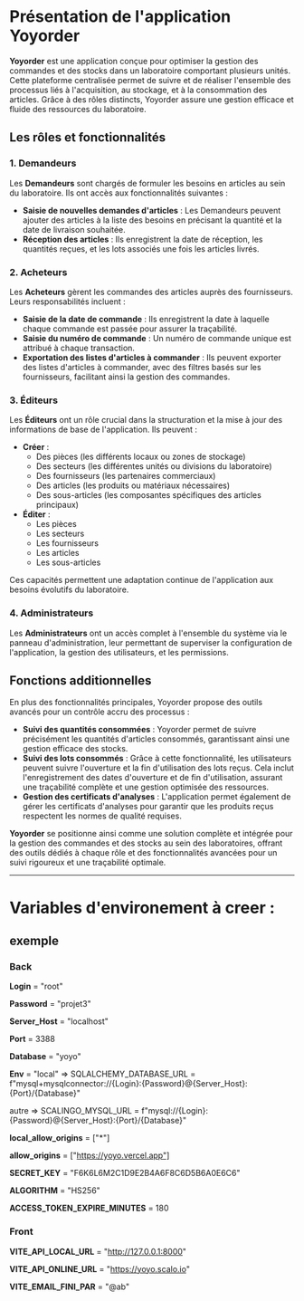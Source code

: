 # Présentation de l'application Yoyorder

**Yoyorder** est une application conçue pour optimiser la gestion des commandes et des stocks dans un laboratoire comportant plusieurs unités. Cette plateforme centralisée permet de suivre et de réaliser l'ensemble des processus liés à l'acquisition, au stockage, et à la consommation des articles. Grâce à des rôles distincts, Yoyorder assure une gestion efficace et fluide des ressources du laboratoire.

## Les rôles et fonctionnalités

### 1. Demandeurs

Les **Demandeurs** sont chargés de formuler les besoins en articles au sein du laboratoire. Ils ont accès aux fonctionnalités suivantes :

- **Saisie de nouvelles demandes d'articles** : Les Demandeurs peuvent ajouter des articles à la liste des besoins en précisant la quantité et la date de livraison souhaitée.
- **Réception des articles** : Ils enregistrent la date de réception, les quantités reçues, et les lots associés une fois les articles livrés.

### 2. Acheteurs

Les **Acheteurs** gèrent les commandes des articles auprès des fournisseurs. Leurs responsabilités incluent :

- **Saisie de la date de commande** : Ils enregistrent la date à laquelle chaque commande est passée pour assurer la traçabilité.
- **Saisie du numéro de commande** : Un numéro de commande unique est attribué à chaque transaction.
- **Exportation des listes d'articles à commander** : Ils peuvent exporter des listes d'articles à commander, avec des filtres basés sur les fournisseurs, facilitant ainsi la gestion des commandes.

### 3. Éditeurs

Les **Éditeurs** ont un rôle crucial dans la structuration et la mise à jour des informations de base de l'application. Ils peuvent :

- **Créer** :
  - Des pièces (les différents locaux ou zones de stockage)
  - Des secteurs (les différentes unités ou divisions du laboratoire)
  - Des fournisseurs (les partenaires commerciaux)
  - Des articles (les produits ou matériaux nécessaires)
  - Des sous-articles (les composantes spécifiques des articles principaux)
- **Éditer** :
  - Les pièces
  - Les secteurs
  - Les fournisseurs
  - Les articles
  - Les sous-articles

Ces capacités permettent une adaptation continue de l'application aux besoins évolutifs du laboratoire.

### 4. Administrateurs

Les **Administrateurs** ont un accès complet à l'ensemble du système via le panneau d'administration, leur permettant de superviser la configuration de l'application, la gestion des utilisateurs, et les permissions.

## Fonctions additionnelles

En plus des fonctionnalités principales, Yoyorder propose des outils avancés pour un contrôle accru des processus :

- **Suivi des quantités consommées** : Yoyorder permet de suivre précisément les quantités d'articles consommés, garantissant ainsi une gestion efficace des stocks.
- **Suivi des lots consommés** : Grâce à cette fonctionnalité, les utilisateurs peuvent suivre l'ouverture et la fin d'utilisation des lots reçus. Cela inclut l'enregistrement des dates d'ouverture et de fin d'utilisation, assurant une traçabilité complète et une gestion optimisée des ressources.
- **Gestion des certificats d'analyses** : L'application permet également de gérer les certificats d'analyses pour garantir que les produits reçus respectent les normes de qualité requises.

**Yoyorder** se positionne ainsi comme une solution complète et intégrée pour la gestion des commandes et des stocks au sein des laboratoires, offrant des outils dédiés à chaque rôle et des fonctionnalités avancées pour un suivi rigoureux et une traçabilité optimale.

---

# Variables d'environement à creer :

## exemple

### Back

**Login** = "root"

**Password** = "projet3"

**Server_Host** = "localhost"

**Port** = 3388

**Database** = "yoyo"

**Env** = "local" => SQLALCHEMY_DATABASE_URL = f"mysql+mysqlconnector://{Login}:{Password}@{Server_Host}:{Port}/{Database}"

autre => SCALINGO_MYSQL_URL = f"mysql://{Login}:{Password}@{Server_Host}:{Port}/{Database}"

**local_allow_origins** = ["*"]

**allow_origins** = ["https://yoyo.vercel.app"]

**SECRET_KEY** = "F6K6L6M2C1D9E2B4A6F8C6D5B6A0E6C6"

**ALGORITHM** = "HS256"

**ACCESS_TOKEN_EXPIRE_MINUTES** = 180

### Front

**VITE_API_LOCAL_URL** = "http://127.0.0.1:8000"

**VITE_API_ONLINE_URL** = "https://yoyo.scalo.io"

**VITE_EMAIL_FINI_PAR** = "@ab"
